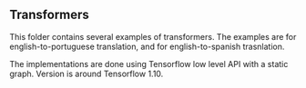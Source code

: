 ## Transformers

This folder contains several examples of transformers. The examples are for english-to-portuguese translation, and for english-to-spanish trasnlation. 

The implementations are done using Tensorflow low level API with a static graph. Version is around Tensorflow 1.10.
